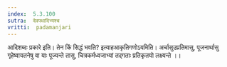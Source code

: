 ```yaml
---
index:  5.3.100
sutra:  देवपथादिभ्यश्च
vritti:  padamanjari
---
```


आदिशब्दः प्रकारे इति। तेन किं सिद्धं भवति? इत्याहआकृतिगणोऽयमिति।
	अर्चासुउप्रतिमासु, पूजनार्थासु गृहेष्वायतनेषु वा याः पूज्यन्ते तासु, चित्रकर्मध्वजाभ्यां तद्गताः प्रतिकृतयो लक्ष्यन्ते ।।  	
 
